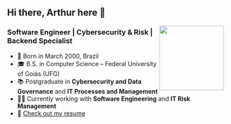 ## Hi there, Arthur here 👋  
<img align="right" src="https://user-images.githubusercontent.com/5713670/87202985-820dcb80-c2b6-11ea-9f56-7ec461c497c3.gif" width="150">

### Software Engineer | Cybersecurity & Risk | Backend Specialist

- 🐣 Born in March 2000, Brazil
- 🎓 B.S. in Computer Science – Federal University of Goiás (UFG)
- 📚 Postgraduate in **Cybersecurity and Data Governance** and **IT Processes and Management**
- 🧑‍💻 Currently working with **Software Engineering** and **IT Risk Management**
- 📄 [Check out my resume](https://github.com/arthurdelarge/arthurdelarge/blob/main/cv_en_ArthurCavalcantedeAndrade.pdf)
